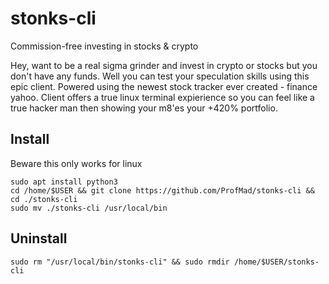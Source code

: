 # stonks-cli
Commission-free investing in stocks &amp; crypto

Hey, want to be a real sigma grinder and invest in crypto or stocks but you don't have any funds. Well you can test your speculation skills using this epic client. Powered using the newest stock tracker ever created - finance yahoo. Client offers a true linux terminal expierience so you can feel like a true hacker man then showing your m8'es your +420% portfolio.  

## Install
Beware this only works for linux 
```
sudo apt install python3
cd /home/$USER && git clone https://github.com/ProfMad/stonks-cli && cd ./stonks-cli
sudo mv ./stonks-cli /usr/local/bin
```
## Uninstall
```
sudo rm "/usr/local/bin/stonks-cli" && sudo rmdir /home/$USER/stonks-cli
```
